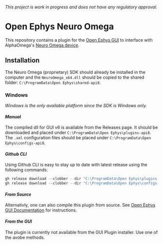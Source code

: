 *This project is work in progress and does not have any regulatory approval.*

# Open Ephys Neuro Omega

This repository contains a plugin for the [Open Ephys GUI](https://github.com/open-ephys/plugin-GUI) to interface with AlphaOmega's [Neuro Omega device](https://www.alphaomega-eng.com/Nero-Omega). 

## Installation

The Neuro Omega (proprietary) SDK should already be installed in the computer and the `NeuroOmega_x64.dll` should be copied to the shared folder: `C:\ProgramData\Open Ephys\shared-api8`.

### **Windows**

*Windows is the only available platform since the SDK is Windows only.*

#### _Manual_

The compiled dll for GUI v6 is available from the Releases page. It should be downloaded and placed under `C:\ProgramData\Open Ephys\plugins-api8`. The `.xml` configuration files should be placed under `C:\ProgramData\Open Ephys\configs-api8`.

#### _Github CLI_

Using Github CLI is easy to stay up to date with latest release using the following commands:

```PowerShell
gh release download --clobber --dir "C:\ProgramData\Open Ephys\plugins-api8" --pattern *.dll --repo netstim/OpenEphysNeuroOmega
gh release download --clobber --dir "C:\ProgramData\Open Ephys\configs-api8" --pattern *.xml --repo netstim/OpenEphysNeuroOmega
```

#### _From Source_

Alternativly, one can also compile this plugin from source. See [Open Ephys GUI Documentation](https://open-ephys.github.io/gui-docs/Developer-Guide/Compiling-plugins.html) for instructions.

#### _From the GUI_

The plugin is currently not available from the GUI Plugin installer. Use one of the avobe methods.